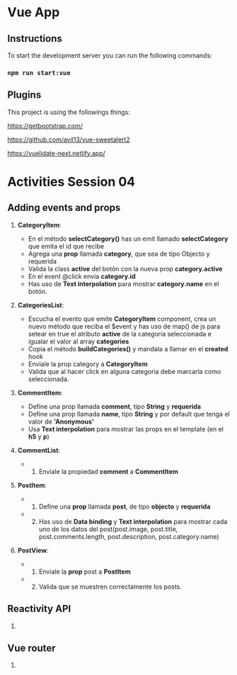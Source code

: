 # Vue App

## Instructions

To start the development server you can run the following commands:

### `npm run start:vue`

## Plugins

This project is using the followings things:

https://getbootstrap.com/

https://github.com/avil13/vue-sweetalert2

https://vuelidate-next.netlify.app/

# Activities Session 04

## Adding events and props

1. **CategoryItem**:
     - En el método **selectCategory()** has un emit llamado **selectCategory** que emita el id que recibe
     - Agrega una **prop** llamada **category**, que sea de tipo Objecto y requerida
     - Valida la class **active** del botón con la nueva prop **category.active**
     - En el event @click envia **category.id**
     - Has uso de **Text interpolation** para mostrar **category.name** en el botón.
  
2. **CategoriesList**:
     - Escucha el evento que emite **CategoryItem** component, crea un nuevo método que reciba el $event y has uso de map() de js para setear en true el atributo **active** de la categoria seleccionada e igualar el valor al array **categories**
     - Copia el método **buildCategories()** y mandala a llamar en el **created** hook
     - Enviale la prop category a **CategoryItem**
     - Valida que al hacer click en alguna categoria debe marcarla como seleccionada.
  
3. **CommentItem**:
     -  Define una prop llamada **comment**, tipo **String** y **requerida**
     -  Define una prop llamada **name**, tipo **String** y por default que tenga el valor de **'Anonymous'**
     -  Usa **Text interpolation** para mostrar las props en el template (en el **h5**  y **p**)

3. **CommentList**:
     -  1. Enviale la propiedad **comment** a **CommentItem**
      
4. **PostItem**:
     -  1. Define una **prop** llamada **post**, de tipo **objecto** y **requerida**
     -  2. Has uso de **Data binding** y **Text interpolation** para mostrar cada uno de los datos del post(post.image, post.title, post.comments.length, post.description, post.category.name)
      
5. **PostView**:
     -  1. Enviale la **prop** post a **PostItem**
     -  2. Valida que se muestren correctamente los posts.


       
## Reactivity API

1. 
   
## Vue router

1. 

